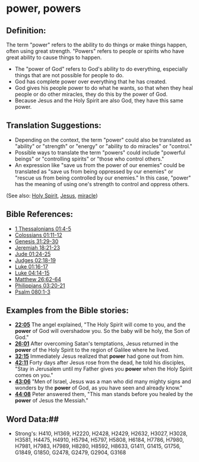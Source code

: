 # power, powers #

## Definition: ##

The term "power" refers to the ability to do things or make things happen, often using great strength. "Powers" refers to people or spirits who have great ability to cause things to happen.

* The "power of God" refers to God's ability to do everything, especially things that are not possible for people to do.
* God has complete power over everything that he has created.
* God gives his people power to do what he wants, so that when they heal people or do other miracles, they do this by the power of God.
* Because Jesus and the Holy Spirit are also God, they have this same power.

## Translation Suggestions: ##

* Depending on the context, the term "power" could also be translated as "ability" or "strength" or "energy" or "ability to do miracles" or "control."
* Possible ways to translate the term "powers" could include "powerful beings" or "controlling spirits" or "those who control others."
* An expression like "save us from the power of our enemies" could be translated as "save us from being oppressed by our enemies" or "rescue us from being controlled by our enemies." In this case, "power" has the meaning of using one's strength to control and oppress others.

(See also: [Holy Spirit](holyspirit.md), [Jesus](jesus.md), [miracle](miracle.md))

## Bible References: ##

* [1 Thessalonians 01:4-5](rc://en/tn/help/1th/01/04)
* [Colossians 01:11-12](rc://en/tn/help/col/01/11)
* [Genesis 31:29-30](rc://en/tn/help/gen/31/29)
* [Jeremiah 18:21-23](rc://en/tn/help/jer/18/21)
* [Jude 01:24-25](rc://en/tn/help/jud/01/24)
* [Judges 02:18-19](rc://en/tn/help/jdg/02/18)
* [Luke 01:16-17](rc://en/tn/help/luk/01/16)
* [Luke 04:14-15](rc://en/tn/help/luk/04/14)
* [Matthew 26:62-64](rc://en/tn/help/mat/26/62)
* [Philippians 03:20-21](rc://en/tn/help/php/03/20)
* [Psalm 080:1-3](rc://en/tn/help/psa/080/001)

## Examples from the Bible stories: ##

* __[22:05](rc://en/tn/help/obs/22/05)__ The angel explained, "The Holy Spirit will come to you, and the __power__  of God will overshadow you. So the baby will be holy, the Son of God."
* __[26:01](rc://en/tn/help/obs/26/01)__ After overcoming Satan's temptations, Jesus returned in the __power__  of the Holy Spirit to the region of Galilee where he lived.
* __[32:15](rc://en/tn/help/obs/32/15)__ Immediately Jesus realized that __power__  had gone out from him.
* __[42:11](rc://en/tn/help/obs/42/11)__ Forty days after Jesus rose from the dead, he told his disciples, "Stay in Jerusalem until my Father gives you __power__  when the Holy Spirit comes on you."
* __[43:06](rc://en/tn/help/obs/43/06)__ "Men of Israel, Jesus was a man who did many mighty signs and wonders by the __power__  of God, as you have seen and already know."
* __[44:08](rc://en/tn/help/obs/44/08)__ Peter answered them, "This man stands before you healed by the __power__  of Jesus the Messiah."

## Word Data:##

* Strong's: H410, H1369, H2220, H2428, H2429, H2632, H3027, H3028, H3581, H4475, H4910, H5794, H5797, H5808, H6184, H7786, H7980, H7981, H7983, H7989, H8280, H8592, H8633, G1411, G1415, G1756, G1849, G1850, G2478, G2479, G2904, G3168

